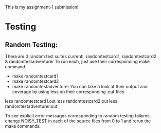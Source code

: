 This is my assignment-1 submission!

# Testing

## Random Testing:
There are 3 random test suites currentl, randomtestcard1, randomtestcard2 & randomtestadventurer
To run each, just use their corresponding make command

- make randomtestcard1
- make randomtestcard2
- make randomtestadventurer
 You can take a look at their output and coverage by using less on their corresponding .out files

 less randomtestcard1.out
 less randomtestcard2.out
 less randomtestadventurer.out

 To see explicit error messages corresponding to random testing failures, change NOISY_TEST in each of the source files from 0 to 1 and rerun the make commands.
